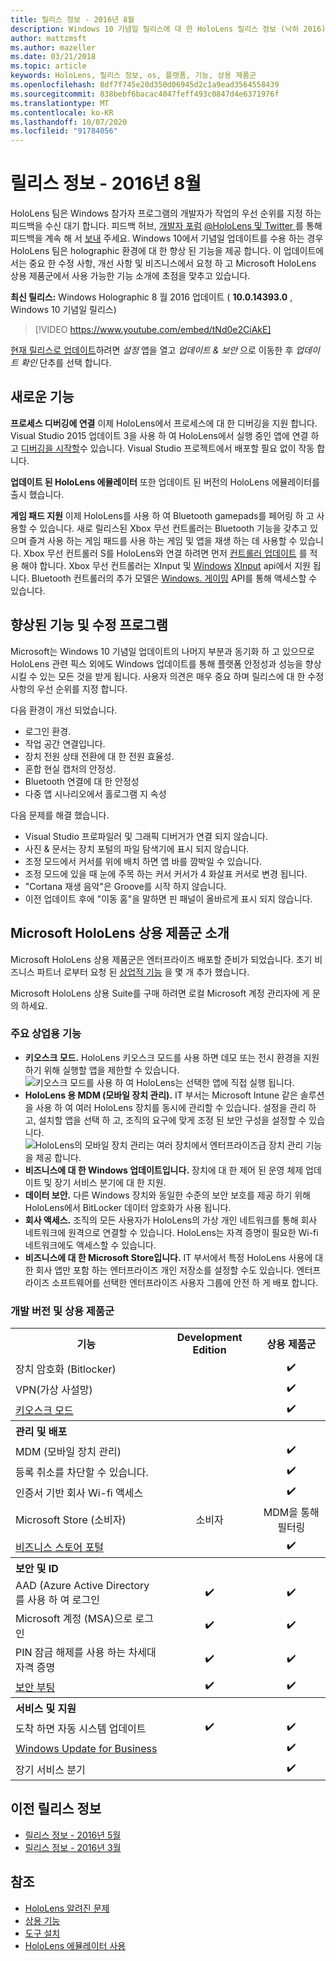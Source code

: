```yaml
---
title: 릴리스 정보 - 2016년 8월
description: Windows 10 기념일 릴리스에 대 한 HoloLens 릴리스 정보 (낙하 2016)
author: mattzmsft
ms.author: mazeller
ms.date: 03/21/2018
ms.topic: article
keywords: HoloLens, 릴리스 정보, os, 플랫폼, 기능, 상용 제품군
ms.openlocfilehash: 8df7f745e20d350d06945d2c1a9ead3564558439
ms.sourcegitcommit: 838bebf6bacac4047feff493c0847d4e6371976f
ms.translationtype: MT
ms.contentlocale: ko-KR
ms.lasthandoff: 10/07/2020
ms.locfileid: "91784056"
---
```

# <a name="release-notes---august-2016"></a>릴리스 정보 - 2016년 8월

HoloLens 팀은 Windows 참가자 프로그램의 개발자가 작업의 우선 순위를 지정 하는 피드백을 수신 대기 합니다. 피드백 허브, [개발자 포럼](https://forums.hololens.com) [ @HoloLens 및 Twitter ](https://twitter.com/hololens)를 통해 피드백을 계속 해 서 [보내](https://docs.microsoft.com/windows/mixed-reality/give-us-feedback) 주세요. Windows 10에서 기념일 업데이트를 수용 하는 경우 HoloLens 팀은 holographic 환경에 대 한 향상 된 기능을 제공 합니다. 이 업데이트에서는 중요 한 수정 사항, 개선 사항 및 비즈니스에서 요청 하 고 Microsoft HoloLens 상용 제품군에서 사용 가능한 기능 소개에 초점을 맞추고 있습니다.

**최신 릴리스:** Windows Holographic 8 월 2016 업데이트 ( **10.0.14393.0** , Windows 10 기념일 릴리스)

>[!VIDEO https://www.youtube.com/embed/tNd0e2CiAkE]

[현재 릴리스로 업데이트](https://docs.microsoft.com/windows/mixed-reality/updating-hololens)하려면 *설정* 앱을 열고 *업데이트 & 보안* 으로 이동한 후 *업데이트 확인* 단추를 선택 합니다.

## <a name="new-features"></a>새로운 기능

**프로세스 디버깅에 연결** 이제 HoloLens에서 프로세스에 대 한 디버깅을 지원 합니다. Visual Studio 2015 업데이트 3을 사용 하 여 HoloLens에서 실행 중인 앱에 연결 하 고 [디버깅을 시작할](https://docs.microsoft.com/windows/mixed-reality/develop/platform-capabilities-and-apis/using-visual-studio#debugging-an-installed-or-running-app)수 있습니다. Visual Studio 프로젝트에서 배포할 필요 없이 작동 합니다.

**업데이트 된 HoloLens 에뮬레이터** 또한 업데이트 된 버전의 HoloLens 에뮬레이터를 출시 했습니다.

**게임 패드 지원** 이제 HoloLens를 사용 하 여 Bluetooth gamepads를 페어링 하 고 사용할 수 있습니다. 새로 릴리스된 Xbox 무선 컨트롤러는 Bluetooth 기능을 갖추고 있으며 즐겨 사용 하는 게임 패드를 사용 하는 게임 및 앱을 재생 하는 데 사용할 수 있습니다. Xbox 무선 컨트롤러 S를 HoloLens와 연결 하려면 먼저 [컨트롤러 업데이트](https://support.xbox.com/xbox-one/accessories/update-controller-for-stereo-headset-adapter) 를 적용 해야 합니다. Xbox 무선 컨트롤러는 XInput 및 [Windows](https://msdn.microsoft.com/library/windows/apps/windows.gaming.input.aspx) [XInput](https://msdn.microsoft.com/library/windows/desktop/hh405053(v=vs.85).aspx) api에서 지원 됩니다. Bluetooth 컨트롤러의 추가 모델은 [Windows. 게이밍](https://msdn.microsoft.com/library/windows/apps/windows.gaming.input.aspx) API를 통해 액세스할 수 있습니다.

## <a name="improvements-and-fixes"></a>향상된 기능 및 수정 프로그램

Microsoft는 Windows 10 기념일 업데이트의 나머지 부분과 동기화 하 고 있으므로 HoloLens 관련 픽스 외에도 Windows 업데이트를 통해 플랫폼 안정성과 성능을 향상 시킬 수 있는 모든 것을 받게 됩니다. 사용자 의견은 매우 중요 하며 릴리스에 대 한 수정 사항의 우선 순위를 지정 합니다.

다음 환경이 개선 되었습니다.
* 로그인 환경.
* 작업 공간 연결입니다.
* 장치 전원 상태 전환에 대 한 전원 효율성.
* 혼합 현실 캡처의 안정성.
* Bluetooth 연결에 대 한 안정성
* 다중 앱 시나리오에서 홀로그램 지 속성

다음 문제를 해결 했습니다.
* Visual Studio 프로파일러 및 그래픽 디버거가 연결 되지 않습니다.
* 사진 & 문서는 장치 포털의 파일 탐색기에 표시 되지 않습니다.
* 조정 모드에서 커서를 위에 배치 하면 앱 바를 깜박일 수 있습니다.
* 조정 모드에 있을 때 눈에 주목 하는 커서 커서가 4 화살표 커서로 변경 됩니다.
* "Cortana 재생 음악"은 Groove를 시작 하지 않습니다.
* 이전 업데이트 후에 "이동 홈"을 말하면 핀 패널이 올바르게 표시 되지 않습니다.

## <a name="introducing-microsoft-hololens-commercial-suite"></a>Microsoft HoloLens 상용 제품군 소개

Microsoft HoloLens 상용 제품군은 엔터프라이즈 배포할 준비가 되었습니다. 초기 비즈니스 파트너 로부터 요청 된 [상업적 기능](https://docs.microsoft.com/windows/mixed-reality/commercial-features) 을 몇 개 추가 했습니다.

Microsoft HoloLens 상용 Suite를 구매 하려면 로컬 Microsoft 계정 관리자에 게 문의 하세요.

### <a name="key-commercial-features"></a>주요 상업용 기능 

* **키오스크 모드.** HoloLens 키오스크 모드를 사용 하면 데모 또는 전시 환경을 지원 하기 위해 실행할 앱을 제한할 수 있습니다.<br>
  ![키오스크 모드를 사용 하 여 HoloLens는 선택한 앱에 직접 실행 됩니다.](images/201608-kioskmode-400px.png)
* **HoloLens 용 MDM (모바일 장치 관리).** IT 부서는 Microsoft Intune 같은 솔루션을 사용 하 여 여러 HoloLens 장치를 동시에 관리할 수 있습니다. 설정을 관리 하 고, 설치할 앱을 선택 하 고, 조직의 요구에 맞게 조정 된 보안 구성을 설정할 수 있습니다.<br>
  ![HoloLens의 모바일 장치 관리는 여러 장치에서 엔터프라이즈급 장치 관리 기능을 제공 합니다.](images/201608-enterprisemanagement-400px.png)
* **비즈니스에 대 한 Windows 업데이트입니다.** 장치에 대 한 제어 된 운영 체제 업데이트 및 장기 서비스 분기에 대 한 지원.
* **데이터 보안.** 다른 Windows 장치와 동일한 수준의 보안 보호를 제공 하기 위해 HoloLens에서 BitLocker 데이터 암호화가 사용 됩니다.
* **회사 액세스.** 조직의 모든 사용자가 HoloLens의 가상 개인 네트워크를 통해 회사 네트워크에 원격으로 연결할 수 있습니다. HoloLens는 자격 증명이 필요한 Wi-fi 네트워크에도 액세스할 수 있습니다.
* **비즈니스에 대 한 Microsoft Store입니다.** IT 부서에서 특정 HoloLens 사용에 대 한 회사 앱만 포함 하는 엔터프라이즈 개인 저장소를 설정할 수도 있습니다. 엔터프라이즈 소프트웨어를 선택한 엔터프라이즈 사용자 그룹에 안전 하 게 배포 합니다.

### <a name="development-edition-vs-commercial-suite"></a>개발 버전 및 상용 제품군

<table>
<tr>
<th>기능</th><th>Development Edition</th><th>상용 제품군</th>
</tr><tr>
<td>장치 암호화 (Bitlocker)</td><td></td><td style="text-align: center;">✔️</td>
</tr><tr>
<td>VPN(가상 사설망)</td><td></td><td style="text-align: center;">✔️</td>
</tr><tr>
<td><a href="https://docs.microsoft.com/windows/mixed-reality/develop/platform-capabilities-and-apis/using-the-windows-device-portal#kiosk-mode">키오스크 모드</a></td><td></td><td style="text-align: center;">✔️</td>
</tr><tr>
<th colspan="3" style="text-align: left;"> 관리 및 배포</th>
</tr><tr>
<td>MDM (모바일 장치 관리)</td><td style="text-align: center;"></td><td style="text-align: center;">✔️</td>
</tr><tr>
<td>등록 취소를 차단할 수 있습니다.</td><td></td><td style="text-align: center;">✔️</td>
</tr><tr>
<td>인증서 기반 회사 Wi-fi 액세스</td><td></td><td style="text-align: center;">✔️</td>
</tr><tr>
<td>Microsoft Store (소비자)</td><td style="text-align: center;">소비자</td><td style="text-align: center;">MDM을 통해 필터링</td>
</tr><tr>
<td><a href="https://technet.microsoft.com/itpro/windows/manage/working-with-line-of-business-apps">비즈니스 스토어 포털</a></td><td></td><td style="text-align: center;">✔️</td>
</tr><tr>
<th colspan="3" style="text-align: left;"> 보안 및 ID</th>
</tr><tr>
<td>AAD (Azure Active Directory를 사용 하 여 로그인</td><td style="text-align: center;">✔️</td><td style="text-align: center;">✔️</td>
</tr><tr>
<td>Microsoft 계정 (MSA)으로 로그인</td><td style="text-align: center;">✔️</td><td style="text-align: center;">✔️</td>
</tr><tr>
<td>PIN 잠금 해제를 사용 하는 차세대 자격 증명</td><td style="text-align: center;">✔️</td><td style="text-align: center;">✔️</td>
</tr><tr>
<td><a href="https://msdn.microsoft.com/windows/hardware/commercialize/manufacture/desktop/secure-boot-overview">보안 부팅</a></td><td style="text-align: center;">✔️</td><td style="text-align: center;">✔️</td>
</tr><tr>
<th colspan="3" style="text-align: left;"> 서비스 및 지원</th>
</tr><tr>
<td>도착 하면 자동 시스템 업데이트</td><td style="text-align: center;">✔️</td><td style="text-align: center;">✔️</td>
</tr><tr>
<td><a href="https://technet.microsoft.com/itpro/windows/plan/windows-update-for-business">Windows Update for Business</a></td><td></td><td style="text-align: center;">✔️</td>
</tr><tr>
<td>장기 서비스 분기</td><td></td><td style="text-align: center;">✔️</td>
</tr>
</table>

## <a name="prior-release-notes"></a>이전 릴리스 정보
* [릴리스 정보 - 2016년 5월](release-notes-may-2016.md)
* [릴리스 정보 - 2016년 3월](release-notes-march-2016.md)

## <a name="see-also"></a>참조
* [HoloLens 알려진 문제](https://docs.microsoft.com/windows/mixed-reality/hololens-known-issues)
* [상용 기능](https://docs.microsoft.com/windows/mixed-reality/commercial-features)
* [도구 설치](https://docs.microsoft.com/windows/mixed-reality/develop/install-the-tools)
* [HoloLens 에뮬레이터 사용](https://docs.microsoft.com/windows/mixed-reality/develop/platform-capabilities-and-apis/using-the-hololens-emulator)
